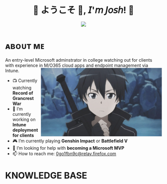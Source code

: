 
<h1 align="center">💠 ようこそ 👋, 𝘐'𝘮 𝘑𝘰𝘴𝘩! 💠</h1>
<div align="center">
<img src=Add-ons/FSN.gif>
</div>

<h1 align="left">ᴀʙᴏᴜᴛ ᴍᴇ</h1>
An entry-level Microsoft adminstrator in college watching out for clients with experience in M/O365 cloud apps and endpoint management via Intune.
<img src=Add-ons/SAO_K.gif align="right" height="220">

- 📺 Currently watching <b>Record of Grancrest War</b>
- 🔭 I’m currently working on <b>Intune deployment for clients</b>
- 🎮 I’m currently playing <b>Genshin Impact</b> or <b>Battlefield V</b>
- 🤔 I’m looking for help with <b>becoming a Microsoft MVP</b>
- 📫 How to reach me: 0go1fbn9c@relay.firefox.com

<div>
<h1 align="left">KNOWLEDGE BASE</h1>

</div>



<!--
**j0shbl0ck/j0shbl0ck** is a ✨ _special_ ✨ repository because its `README.md` (this file) appears on your GitHub profile.

Here are some ideas to get you started:

- 🔭 I’m currently working on ...
- 🌱 I’m currently learning ...
- 👯 I’m looking to collaborate on ...
- 🤔 I’m looking for help with ...
- 💬 Ask me about ...
- 📫 How to reach me: ...
- 😄 Pronouns: ...
- ⚡ Fun fact: ...
-->
